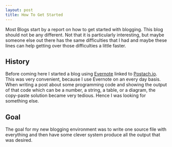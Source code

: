 ```yaml
---
layout: post
title: How To Get Started
---
```


Most Blogs start by a report on how to get started with blogging. This blog should not be any different. Not that it is particularly interesting, but maybe someone else out there has the same difficulties that I had and maybe these lines can help getting over those difficulties a little faster.

## History
Before coming here I started a blog using [Evernote](http://www.evernote.com) linked to [Postach.io](http://postach.io). This was very convenient, because I use Evernote on an every day basis. When writing a post about some programming code and showing the output of that code which can be a number, a string, a table, or a diagram, the copy-paste solution became very tedious. Hence I was looking for something else.

## Goal
The goal for my new blogging environment was to write one source file with everything and then have some clever system produce all the output that was desired.


